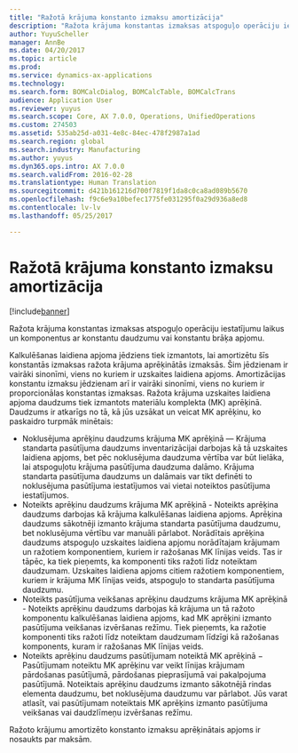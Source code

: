 ```yaml
---
title: "Ražotā krājuma konstanto izmaksu amortizācija"
description: "Ražota krājuma konstantas izmaksas atspoguļo operāciju iestatījumu laikus un komponentus ar konstantu daudzumu vai konstantu brāķa apjomu."
author: YuyuScheller
manager: AnnBe
ms.date: 04/20/2017
ms.topic: article
ms.prod: 
ms.service: dynamics-ax-applications
ms.technology: 
ms.search.form: BOMCalcDialog, BOMCalcTable, BOMCalcTrans
audience: Application User
ms.reviewer: yuyus
ms.search.scope: Core, AX 7.0.0, Operations, UnifiedOperations
ms.custom: 274503
ms.assetid: 535ab25d-a031-4e8c-84ec-478f2987a1ad
ms.search.region: global
ms.search.industry: Manufacturing
ms.author: yuyus
ms.dyn365.ops.intro: AX 7.0.0
ms.search.validFrom: 2016-02-28
ms.translationtype: Human Translation
ms.sourcegitcommit: d421b161216d700f7819f1da8c0ca8ad089b5670
ms.openlocfilehash: f9c6e9a10befec1775fe031295f0a29d936a8ed8
ms.contentlocale: lv-lv
ms.lasthandoff: 05/25/2017

---
```


# <a name="amortize-constant-costs-for-a-manufactured-item"></a>Ražotā krājuma konstanto izmaksu amortizācija

[!include[banner](../includes/banner.md)]


Ražota krājuma konstantas izmaksas atspoguļo operāciju iestatījumu laikus un komponentus ar konstantu daudzumu vai konstantu brāķa apjomu. 

Kalkulēšanas laidiena apjoma jēdziens tiek izmantots, lai amortizētu šīs konstantās izmaksas ražota krājuma aprēķinātās izmaksās. Šim jēdzienam ir vairāki sinonīmi, viens no kuriem ir uzskaites laidiena apjoms. Amortizācijas konstantu izmaksu jēdzienam arī ir vairāki sinonīmi, viens no kuriem ir proporcionālas konstantas izmaksas.
Ražota krājuma uzskaites laidiena apjoma daudzums tiek izmantots materiālu komplekta (MK) aprēķinā. Daudzums ir atkarīgs no tā, kā jūs uzsākat un veicat MK aprēķinu, ko paskaidro turpmāk minētais:
-   Noklusējuma aprēķinu daudzums krājuma MK aprēķinā — Krājuma standarta pasūtījuma daudzums inventarizācijai darbojas kā tā uzskaites laidiena apjoms, bet pēc noklusējuma daudzuma vērtība var būt lielāka, lai atspoguļotu krājuma pasūtījuma daudzuma dalāmo. Krājuma standarta pasūtījuma daudzums un dalāmais var tikt definēti to noklusējuma pasūtījuma iestatījumos vai vietai noteiktos pasūtījuma iestatījumos.
-   Noteikts aprēķinu daudzums krājuma MK aprēķinā - Noteikts aprēķina daudzums darbojas kā krājuma kalkulēšanas laidiena apjoms. Aprēķina daudzums sākotnēji izmanto krājuma standarta pasūtījuma daudzumu, bet noklusējuma vērtību var manuāli pārlabot. Norādītais aprēķina daudzums atspoguļo uzskaites laidiena apjomu norādītajam krājumam un ražotiem komponentiem, kuriem ir ražošanas MK līnijas veids. Tas ir tāpēc, ka tiek pieņemts, ka komponenti tiks ražoti līdz noteiktam daudzumam. Uzskaites laidiena apjoms citiem ražotiem komponentiem, kuriem ir krājuma MK līnijas veids, atspoguļo to standarta pasūtījuma daudzumu.
-   Noteikts pasūtījuma veikšanas aprēķinu daudzums krājuma MK aprēķinā - Noteikts aprēķinu daudzums darbojas kā krājuma un tā ražoto komponentu kalkulēšanas laidiena apjoms, kad MK aprēķini izmanto pasūtījuma veikšanas izvēršanas režīmu. Tiek pieņemts, ka ražotie komponenti tiks ražoti līdz noteiktam daudzumam līdzīgi kā ražošanas komponents, kuram ir ražošanas MK līnijas veids.
-   Noteikts aprēķinu daudzums pasūtījumam noteiktā MK aprēķinā − Pasūtījumam noteiktu MK aprēķinu var veikt līnijas krājumam pārdošanas pasūtījumā, pārdošanas pieprasījumā vai pakalpojuma pasūtījumā. Noteiktais aprēķinu daudzums izmanto sākotnējā rindas elementa daudzumu, bet noklusējuma daudzumu var pārlabot. Jūs varat atlasīt, vai pasūtījumam noteiktais MK aprēķins izmanto pasūtījuma veikšanas vai daudzlīmeņu izvēršanas režīmu.

Ražoto krājumu amortizēto konstanto izmaksu aprēķinātais apjoms ir nosaukts par maksām.






